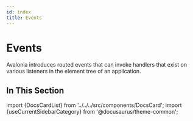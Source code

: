 ```yaml
---
id: index
title: Events
---
```


# Events

Avalonia introduces routed events that can invoke handlers that exist on various listeners in the element tree of an application.

## In This Section

import {DocsCardList} from '../../../src/components/DocsCard';
import {useCurrentSidebarCategory} from '@docusaurus/theme-common';

<DocsCardList list={useCurrentSidebarCategory().items} />

